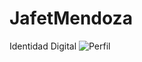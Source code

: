 # JafetMendoza
Identidad Digital
![Perfil](https://github.com/McJafet/JafetMendoza/assets/106411039/97ab26c3-14d6-45ec-afd6-7a1f5a23b552)
